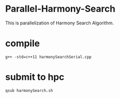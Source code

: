 # Parallel-Harmony-Search
This is parallelization of Harmony Search Algorithm. 

# compile
```
g++ -std=c++11 harmonySearchSerial.cpp
```


# submit to hpc
```
qsub harmonySearch.sh
```